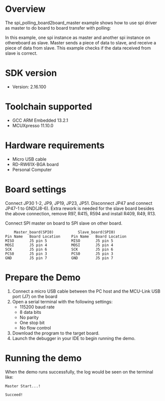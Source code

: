 Overview
========
The spi_polling_board2board_master example shows how to use spi driver as master to do board to board transfer with 
polling:

In this example, one spi instance as master and another spi instance on othereboard as slave. Master sends a piece of
data to slave, and receive a piece of data from slave. This example checks if the data received from slave is correct.

SDK version
===========
- Version: 2.16.100

Toolchain supported
===================
- GCC ARM Embedded  13.2.1
- MCUXpresso  11.10.0

Hardware requirements
=====================
- Micro USB cable
- RD-RW61X-BGA board
- Personal Computer

Board settings
==============
Connect JP30 1-2, JP9, JP19, JP23, JP51. Disconnect JP47 and connect JP47-1 to GND(J8-6).
Extra rework is needed for the slave board besides the above connection, remove R97, R415, R594
and install R409, R49, R13.

Connect SPI master on board to SPI slave on other board.
~~~~~~~~~~~~~~~~~~~~~~~~~~~~~~~~~~~~~~~~~~~~~~~~~~~~~~
    Master_board(SPI0)           Slave_board(SPI0)
Pin Name   Board Location     Pin Name   Board Location
MISO       J5 pin 5           MISO       J5 pin 5
MOSI       J5 pin 4           MOSI       J5 pin 4
SCK        J5 pin 6           SCK        J5 pin 6
PCS0       J5 pin 3           PCS0       J5 pin 3
GND        J5 pin 7           GND        J5 pin 7
~~~~~~~~~~~~~~~~~~~~~~~~~~~~~~~~~~~~~~~~~~~~~~~~~~~~~~

Prepare the Demo
================
1.  Connect a micro USB cable between the PC host and the MCU-Link USB port (J7) on the board
2.  Open a serial terminal with the following settings:
    - 115200 baud rate
    - 8 data bits
    - No parity
    - One stop bit
    - No flow control
3.  Download the program to the target board.
4.  Launch the debugger in your IDE to begin running the demo.

Running the demo
================
When the demo runs successfully, the log would be seen on the terminal like:

~~~~~~~~~~~~~~~~~~~~~~~~~~~~~~~~~~~~~~~~~~~~~~~~~~~~~~~~~~~~~~~~~~~~~~~~~~~~~~~~~~~
Master Start...!

Succeed!
~~~~~~~~~~~~~~~~~~~~~~~~~~~~~~~~~~~~~~~~~~~~~~~~~~~~~~~~~~~~~~~~~~~~~~~~~~~~~~~~~~~~~
